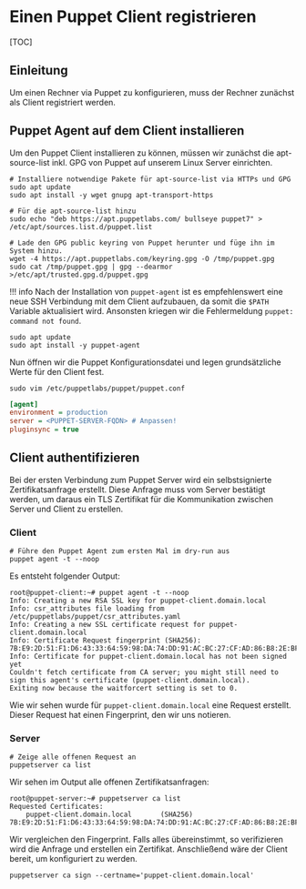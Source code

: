 # Einen Puppet Client registrieren

[TOC]

## Einleitung
Um einen Rechner via Puppet zu konfigurieren, muss der Rechner zunächst als Client registriert werden.

## Puppet Agent auf dem Client installieren
Um den Puppet Client installieren zu können, müssen wir zunächst die apt-source-list inkl. GPG von Puppet auf unserem Linux Server einrichten.

```shell
# Installiere notwendige Pakete für apt-source-list via HTTPs und GPG
sudo apt update
sudo apt install -y wget gnupg apt-transport-https
```

```shell
# Für die apt-source-list hinzu
sudo echo "deb https://apt.puppetlabs.com/ bullseye puppet7" > /etc/apt/sources.list.d/puppet.list
```

```shell
# Lade den GPG public keyring von Puppet herunter und füge ihn im System hinzu.
wget -4 https://apt.puppetlabs.com/keyring.gpg -O /tmp/puppet.gpg
sudo cat /tmp/puppet.gpg | gpg --dearmor >/etc/apt/trusted.gpg.d/puppet.gpg
```

!!! info
    Nach der Installation von `puppet-agent` ist es empfehlenswert eine neue SSH Verbindung mit dem Client aufzubauen,
    da somit die `$PATH` Variable aktualisiert wird. Ansonsten kriegen wir die Fehlermeldung `puppet: command not found`.

```shell
sudo apt update
sudo apt install -y puppet-agent
```

Nun öffnen wir die Puppet Konfigurationsdatei und legen grundsätzliche Werte für den Client fest.

```shell
sudo vim /etc/puppetlabs/puppet/puppet.conf
```

```ini
[agent]
environment = production
server = <PUPPET-SERVER-FQDN> # Anpassen!
pluginsync = true
```

## Client authentifizieren
Bei der ersten Verbindung zum Puppet Server wird ein selbstsignierte Zertifikatsanfrage erstellt. Diese Anfrage muss vom Server 
bestätigt werden, um daraus ein TLS Zertifikat für die Kommunikation zwischen Server und Client zu erstellen.

### Client
```shell
# Führe den Puppet Agent zum ersten Mal im dry-run aus
puppet agent -t --noop
```

Es entsteht folgender Output:

```
root@puppet-client:~# puppet agent -t --noop
Info: Creating a new RSA SSL key for puppet-client.domain.local
Info: csr_attributes file loading from /etc/puppetlabs/puppet/csr_attributes.yaml
Info: Creating a new SSL certificate request for puppet-client.domain.local
Info: Certificate Request fingerprint (SHA256): 7B:E9:2D:51:F1:D6:43:33:64:59:98:DA:74:DD:91:AC:BC:27:CF:AD:86:B8:2E:BF:0F:80:85:5E:0B:9D:45:0B
Info: Certificate for puppet-client.domain.local has not been signed yet
Couldn't fetch certificate from CA server; you might still need to sign this agent's certificate (puppet-client.domain.local).
Exiting now because the waitforcert setting is set to 0.
```

Wie wir sehen wurde für `puppet-client.domain.local` eine Request erstellt. Dieser Request hat einen Fingerprint, den wir uns notieren.

### Server
```shell
# Zeige alle offenen Request an
puppetserver ca list
```

Wir sehen im Output alle offenen Zertifikatsanfragen:

```
root@puppet-server:~# puppetserver ca list
Requested Certificates:
    puppet-client.domain.local       (SHA256)  7B:E9:2D:51:F1:D6:43:33:64:59:98:DA:74:DD:91:AC:BC:27:CF:AD:86:B8:2E:BF:0F:80:85:5E:0B:9D:45:0B
```

Wir vergleichen den Fingerprint. Falls alles übereinstimmt, so verifizieren wird die Anfrage und erstellen ein Zertifikat.
Anschließend wäre der Client bereit, um konfiguriert zu werden.

```shell
puppetserver ca sign --certname='puppet-client.domain.local'
```